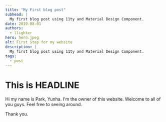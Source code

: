 ```yaml
---
title: "My First blog post"
subhead: |
  My first blog post using 11ty and Material Design Component.
date: 2019-08-01
authors:
  - llighter
hero: hero.jpeg
alt: First Step for my website
description: |
  My first blog post using 11ty and Material Design Component.
tags:
  - post
---
```


# This is HEADLINE

Hi my name is Park, Yunha.
I'm the owner of this website.
Welcome to all of you guys.
Feel free to seeing around.

Thank you.
